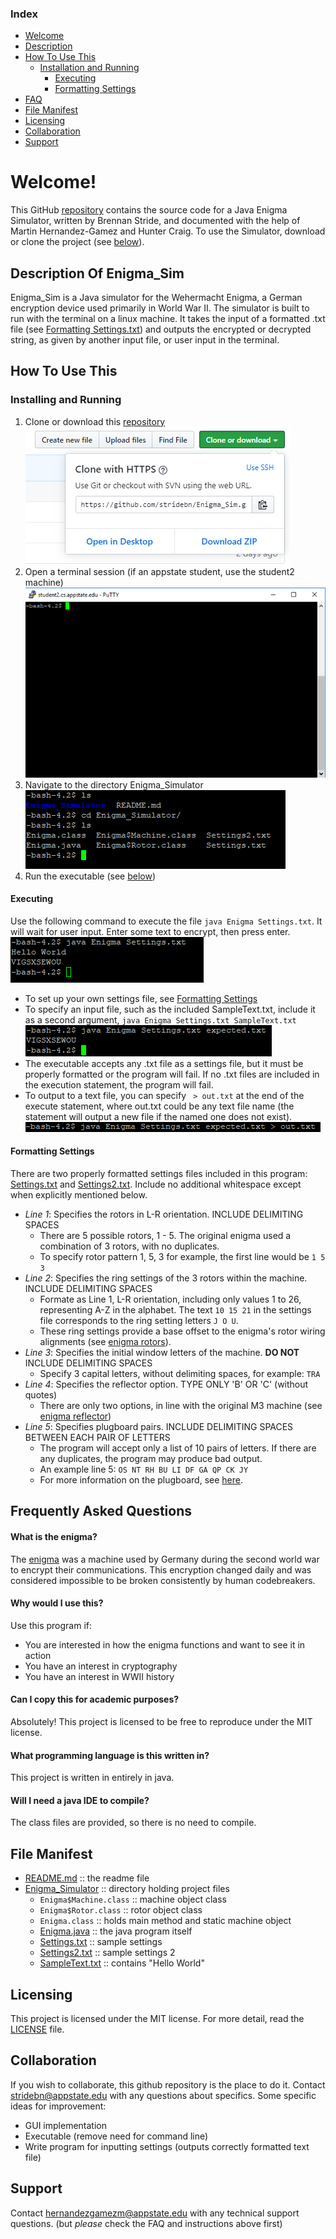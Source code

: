 ### Index
+ [Welcome](#welcome)
+ [Description](#description-of-enigma_sim)
+ [How To Use This](#how-to-use-this)
  + [Installation and Running](#installation-and-running)
    + [Executing](#executing)
    + [Formatting Settings](#formatting-settings)
+ [FAQ](#frequently-asked-questions)
+ [File Manifest](#file-manifest)
+ [Licensing](#licensing)
+ [Collaboration](#collaboration)
+ [Support](#support)

# Welcome!
This GitHub [repository](https://github.com/stridebn/Enigma_Sim) contains the source code for a Java Enigma Simulator, written by Brennan Stride, and documented with the help of Martin Hernandez-Gamez and Hunter Craig. To use the Simulator, download or clone the project (see [below](#how-to-use-this)).

## Description Of Enigma_Sim 
Enigma_Sim is a Java simulator for the Wehermacht Enigma, a German encryption device used primarily in World War II. The simulator is built to run with the terminal on a linux machine. It takes the input of a formatted .txt file (see [Formatting Settings.txt](#formatting-settings)) and outputs the encrypted or decrypted string, as given by another input file, or user input in the terminal.

## How To Use This
### Installing and Running
1. Clone or download this [repository](https://github.com/stridebn/Enigma_Sim)          
   ![](Images/Clone.PNG)
2. Open a terminal session (if an appstate student, use the student2 machine)         
   ![](Images/Session.PNG)
3. Navigate to the directory Enigma_Simulator        
   ![](Images/Navigate.PNG)
4. Run the executable (see [below](#executing))

#### Executing
Use the following command to execute the file `java Enigma Settings.txt`. It will wait for user input. Enter some text to encrypt, then press enter.    
![](Images/UserInputExecution.PNG)
+ To set up your own settings file, see [Formatting Settings](#formatting-settings)
+ To specify an input file, such as the included SampleText.txt, include it as a second argument, `java Enigma Settings.txt SampleText.txt`    
![](Images/FileInputExecution.PNG)
+ The executable accepts any .txt file as a settings file, but it must be properly formatted or the program will fail. If no .txt files are included in the execution statement, the program will fail.
+ To output to a text file, you can specify ` > out.txt` at the end of the execute statement, where out.txt could be any text file name (the statement will output a new file if the named one does not exist).     
![](Images/OutputToFile.PNG)

#### Formatting Settings
There are two properly formatted settings files included in this program: [Settings.txt](https://github.com/stridebn/Enigma_Sim/blob/master/Enigma_Simulator/Settings.txt) and [Settings2.txt](https://github.com/stridebn/Enigma_Sim/blob/master/Enigma_Simulator/Settings2.txt). Include no additional whitespace except when explicitly mentioned below.
+ *Line 1*: Specifies the rotors in L-R orientation. INCLUDE DELIMITING SPACES
   + There are 5 possible rotors, 1 - 5. The original enigma used a combination of 3 rotors, with no duplicates.
   + To specify rotor pattern 1, 5, 3 for example, the first line would be `1 5 3`
+ *Line 2*: Specifies the ring settings of the 3 rotors within the machine. INCLUDE DELIMITING SPACES
   + Formate as Line 1, L-R orientation, including only values 1 to 26, representing A-Z in the alphabet. The text `10 15 21` in the settings file corresponds to the ring setting letters `J O U`.
   + These ring settings provide a base offset to the enigma's rotor wiring alignments (see [enigma rotors](https://en.wikipedia.org/wiki/Enigma_machine#Rotors)). 
+ *Line 3*: Specifies the initial window letters of the machine. **DO NOT** INCLUDE DELIMITING SPACES
   + Specify 3 capital letters, without delimiting spaces, for example: `TRA`
+ *Line 4*: Specifies the reflector option. TYPE ONLY 'B' OR 'C' (without quotes) 
   + There are only two options, in line with the original M3 machine (see [enigma reflector](https://en.wikipedia.org/wiki/Enigma_machine#Reflector))
+ *Line 5*: Specifies plugboard pairs. INCLUDE DELIMITING SPACES BETWEEN EACH PAIR OF LETTERS
   + The program will accept only a list of 10 pairs of letters. If there are any duplicates, the program may produce bad output. 
   + An example line 5: `OS NT RH BU LI DF GA QP CK JY`
   + For more information on the plugboard, see [here](https://en.wikipedia.org/wiki/Enigma_machine#Plugboard).


## Frequently Asked Questions
#### What is the enigma?
   The [enigma](https://en.wikipedia.org/wiki/Enigma_machine) was a machine used by Germany during the second world war to encrypt their  communications. This encryption changed daily and was considered impossible to be broken consistently by human codebreakers. 
#### Why would I use this?
   Use this program if:
   * You are interested in how the enigma functions and want to see it in action
   * You have an interest in cryptography
   * You have an interest in WWII history
#### Can I copy this for academic purposes?
   Absolutely! This project is licensed to be free to reproduce under the MIT license.
#### What programming language is this written in?
   This project is written in entirely in java.
#### Will I need a java IDE to compile?
   The class files are provided, so there is no need to compile.
   
## File Manifest
+ [README.md](https://github.com/stridebn/Enigma_Sim/blob/master/README.md) :: the readme file
+ [Enigma_Simulator](https://github.com/stridebn/Enigma_Sim/tree/master/Enigma_Simulator) :: directory holding project files
  + `Enigma$Machine.class`      :: machine object class
  + `Enigma$Rotor.class`        :: rotor object class
  + `Enigma.class`              :: holds main method and static machine object
  + [Enigma.java](https://github.com/stridebn/Enigma_Sim/blob/master/Enigma_Simulator/Enigma.java) :: the java program itself
  + [Settings.txt](https://github.com/stridebn/Enigma_Sim/blob/master/Enigma_Simulator/Settings.txt) :: sample settings
  + [Settings2.txt](https://github.com/stridebn/Enigma_Sim/blob/master/Enigma_Simulator/Settings2.txt) :: sample settings 2
  + [SampleText.txt](https://github.com/stridebn/Enigma_Sim/blob/master/Enigma_Simulator/SampleText.txt) :: contains "Hello World"

## Licensing
This project is licensed under the MIT license. For more detail, read the [LICENSE](https://github.com/stridebn/Enigma_Sim/blob/master/LICENSE) file.

## Collaboration
If you wish to collaborate, this github repository is the place to do it. Contact <stridebn@appstate.edu> with any questions about specifics.
Some specific ideas for improvement:
+ GUI implementation
+ Executable (remove need for command line)
+ Write program for inputting settings (outputs correctly formatted text file)

## Support
Contact <hernandezgamezm@appstate.edu> with any technical support questions. (but *please* check the FAQ and instructions above first)
